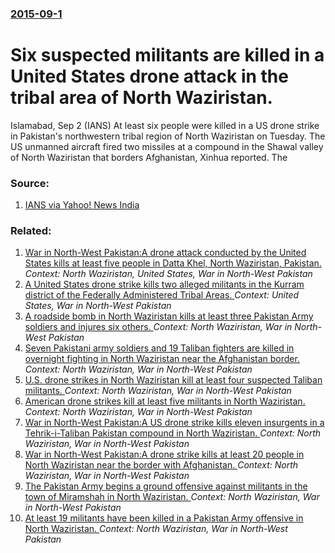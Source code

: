### [2015-09-1](/news/2015/09/1/index.md)

# Six suspected militants are killed in a United States drone attack in the tribal area of North Waziristan. 

Islamabad, Sep 2 (IANS) At least six people were killed in a US drone strike in Pakistan&#x27;s northwestern tribal region of North Waziristan on Tuesday. The US unmanned aircraft fired two missiles at a compound in the Shawal valley of North Waziristan that borders Afghanistan, Xinhua reported. The


### Source:

1. [IANS via Yahoo! News India](https://in.news.yahoo.com/six-killed-us-drone-strike-pakistan-193210718.html)

### Related:

1. [War in North-West Pakistan:A drone attack conducted by the United States kills at least five people in Datta Khel, North Waziristan, Pakistan. ](/news/2013/04/14/war-in-north-west-pakistan-pa-drone-attack-conducted-by-the-united-states-kills-at-least-five-people-in-datta-khel-north-waziristan-pakist.md) _Context: North Waziristan, United States, War in North-West Pakistan_
2. [A United States drone strike kills two alleged militants in the Kurram district of the Federally Administered Tribal Areas. ](/news/2017/03/2/a-united-states-drone-strike-kills-two-alleged-militants-in-the-kurram-district-of-the-federally-administered-tribal-areas.md) _Context: United States, War in North-West Pakistan_
3. [A roadside bomb in North Waziristan kills at least three Pakistan Army soldiers and injures six others. ](/news/2015/07/5/a-roadside-bomb-in-north-waziristan-kills-at-least-three-pakistan-army-soldiers-and-injures-six-others.md) _Context: North Waziristan, War in North-West Pakistan_
4. [Seven Pakistani army soldiers and 19 Taliban fighters are killed in overnight fighting in North Waziristan near the Afghanistan border. ](/news/2015/06/8/seven-pakistani-army-soldiers-and-19-taliban-fighters-are-killed-in-overnight-fighting-in-north-waziristan-near-the-afghanistan-border.md) _Context: North Waziristan, War in North-West Pakistan_
5. [U.S. drone strikes in North Waziristan kill at least four suspected Taliban militants. ](/news/2015/04/12/u-s-drone-strikes-in-north-waziristan-kill-at-least-four-suspected-taliban-militants.md) _Context: North Waziristan, War in North-West Pakistan_
6. [American drone strikes kill at least five militants in North Waziristan. ](/news/2014/10/9/american-drone-strikes-kill-at-least-five-militants-in-north-waziristan.md) _Context: North Waziristan, War in North-West Pakistan_
7. [War in North-West Pakistan:A US drone strike kills eleven insurgents in a Tehrik-i-Taliban Pakistan compound in North Waziristan. ](/news/2014/07/19/war-in-north-west-pakistan-pa-us-drone-strike-kills-eleven-insurgents-in-a-tehrik-i-taliban-pakistan-compound-in-north-waziristan.md) _Context: North Waziristan, War in North-West Pakistan_
8. [War in North-West Pakistan:A drone strike kills at least 20 people in North Waziristan near the border with Afghanistan. ](/news/2014/07/16/war-in-north-west-pakistan-pa-drone-strike-kills-at-least-20-people-in-north-waziristan-near-the-border-with-afghanistan.md) _Context: North Waziristan, War in North-West Pakistan_
9. [The Pakistan Army begins a ground offensive against militants in the town of Miramshah in North Waziristan. ](/news/2014/06/30/the-pakistan-army-begins-a-ground-offensive-against-militants-in-the-town-of-miramshah-in-north-waziristan.md) _Context: North Waziristan, War in North-West Pakistan_
10. [At least 19 militants have been killed in a Pakistan Army offensive in North Waziristan. ](/news/2014/06/28/at-least-19-militants-have-been-killed-in-a-pakistan-army-offensive-in-north-waziristan.md) _Context: North Waziristan, War in North-West Pakistan_
